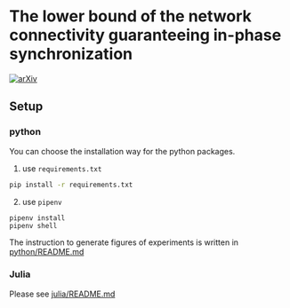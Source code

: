 # The lower bound of the network connectivity guaranteeing in-phase synchronization

[![arXiv](https://img.shields.io/badge/arXiv-2104.05954-b31b1b.svg?style=for-the-badge)](https://arxiv.org/abs/2104.05954)

## Setup

### python

You can choose the installation way for the python packages. 

1. use `requirements.txt`
```sh
pip install -r requirements.txt
```

2. use `pipenv`
```
pipenv install
pipenv shell
```

The instruction to generate figures of experiments is written in [python/README.md](python/README.md)

### Julia

Please see [julia/README.md](julia/README.md)
